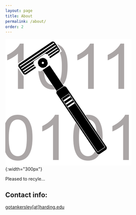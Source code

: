 ```yaml
---
layout: page
title: About
permalink: /about/
order: 2
---
```

<!-- http://tympanus.net/Blueprints/GridGallery/ -->
![About](/img/site/razor.png){:width="300px"}

Pleased to recyle...

## Contact info:
[gotankersley[at]harding.edu](mailto:gotankersley[at]harding.edu)


